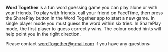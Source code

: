 **Word Together** is a fun word guessing game you can play alone or with your friends. To play with friends, call your friend on FaceTime, then press the SharePlay button in the Word Together app to start a new game. In single player mode you must guess the word within six tries. In SharePlay mode, the first player to guess correctly wins. The colour coded hints will help point you in the right direction.

Please contact wordTogether@gmail.com if you have any questions
